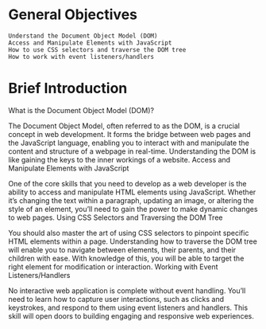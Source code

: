 # General Objectives

    Understand the Document Object Model (DOM)
    Access and Manipulate Elements with JavaScript
    How to use CSS selectors and traverse the DOM tree
    How to work with event listeners/handlers

# Brief Introduction
What is the Document Object Model (DOM)?

The Document Object Model, often referred to as the DOM, is a crucial concept in web development. It forms the bridge between web pages and the JavaScript language, enabling you to interact with and manipulate the content and structure of a webpage in real-time. Understanding the DOM is like gaining the keys to the inner workings of a website.
Access and Manipulate Elements with JavaScript

One of the core skills that you need to develop as a web developer is the ability to access and manipulate HTML elements using JavaScript. Whether it’s changing the text within a paragraph, updating an image, or altering the style of an element, you’ll need to gain the power to make dynamic changes to web pages.
Using CSS Selectors and Traversing the DOM Tree

You should also master the art of using CSS selectors to pinpoint specific HTML elements within a page. Understanding how to traverse the DOM tree will enable you to navigate between elements, their parents, and their children with ease. With knowledge of this, you will be able to target the right element for modification or interaction.
Working with Event Listeners/Handlers

No interactive web application is complete without event handling. You’ll need to learn how to capture user interactions, such as clicks and keystrokes, and respond to them using event listeners and handlers. This skill will open doors to building engaging and responsive web experiences.
